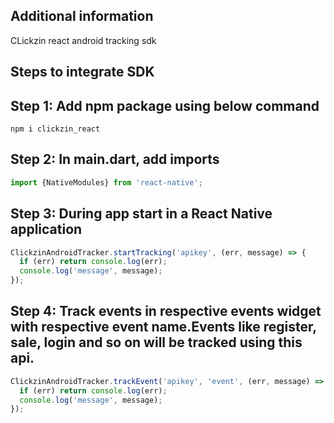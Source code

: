 ## Additional information

CLickzin react android tracking sdk

## Steps to integrate SDK

## Step 1: Add npm package using below command

    npm i clickzin_react

## Step 2: In main.dart, add imports

```javascript
import {NativeModules} from 'react-native';
```

## Step 3: During app start in a React Native application

```javascript
ClickzinAndroidTracker.startTracking('apikey', (err, message) => {
  if (err) return console.log(err);
  console.log('message', message);
});
```

## Step 4: Track events in respective events widget with respective event name.Events like register, sale, login and so on will be tracked using this api.

```javascript
ClickzinAndroidTracker.trackEvent('apikey', 'event', (err, message) => {
  if (err) return console.log(err);
  console.log('message', message);
});
```
